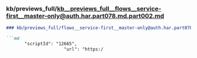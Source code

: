 ### kb/previews_full/kb__previews_full__flows__service-first__master-only@auth.har.part078.md.part002.md

```md
### kb/previews_full/flows__service-first__master-only@auth.har.part078.md (part 002)

```md
       "scriptId": "12665",
                      "url": "https:/
```

```

```
